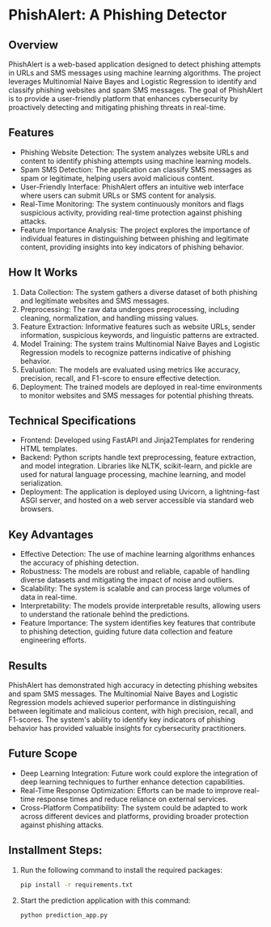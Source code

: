 # PhishAlert: A Phishing Detector

## Overview

PhishAlert is a web-based application designed to detect phishing attempts in URLs and SMS messages using machine learning algorithms. The project leverages Multinomial Naive Bayes and Logistic Regression to identify and classify phishing websites and spam SMS messages. The goal of PhishAlert is to provide a user-friendly platform that enhances cybersecurity by proactively detecting and mitigating phishing threats in real-time.

## Features

- Phishing Website Detection: The system analyzes website URLs and content to identify phishing attempts using machine learning models.
- Spam SMS Detection: The application can classify SMS messages as spam or legitimate, helping users avoid malicious content.
- User-Friendly Interface: PhishAlert offers an intuitive web interface where users can submit URLs or SMS content for analysis.
- Real-Time Monitoring: The system continuously monitors and flags suspicious activity, providing real-time protection against phishing attacks.
- Feature Importance Analysis: The project explores the importance of individual features in distinguishing between phishing and legitimate content, providing insights into key indicators of phishing behavior.

## How It Works

1. Data Collection: The system gathers a diverse dataset of both phishing and legitimate websites and SMS messages.
2. Preprocessing: The raw data undergoes preprocessing, including cleaning, normalization, and handling missing values.
3. Feature Extraction: Informative features such as website URLs, sender information, suspicious keywords, and linguistic patterns are extracted.
4. Model Training: The system trains Multinomial Naive Bayes and Logistic Regression models to recognize patterns indicative of phishing behavior.
5. Evaluation: The models are evaluated using metrics like accuracy, precision, recall, and F1-score to ensure effective detection.
6. Deployment: The trained models are deployed in real-time environments to monitor websites and SMS messages for potential phishing threats.

## Technical Specifications

- Frontend: Developed using FastAPI and Jinja2Templates for rendering HTML templates.
- Backend: Python scripts handle text preprocessing, feature extraction, and model integration. Libraries like NLTK, scikit-learn, and pickle are used for natural language processing, machine learning, and model serialization.
- Deployment: The application is deployed using Uvicorn, a lightning-fast ASGI server, and hosted on a web server accessible via standard web browsers.

## Key Advantages

- Effective Detection: The use of machine learning algorithms enhances the accuracy of phishing detection.
- Robustness: The models are robust and reliable, capable of handling diverse datasets and mitigating the impact of noise and outliers.
- Scalability: The system is scalable and can process large volumes of data in real-time.
- Interpretability: The models provide interpretable results, allowing users to understand the rationale behind the predictions.
- Feature Importance: The system identifies key features that contribute to phishing detection, guiding future data collection and feature engineering efforts.

## Results

PhishAlert has demonstrated high accuracy in detecting phishing websites and spam SMS messages. The Multinomial Naive Bayes and Logistic Regression models achieved superior performance in distinguishing between legitimate and malicious content, with high precision, recall, and F1-scores. The system's ability to identify key indicators of phishing behavior has provided valuable insights for cybersecurity practitioners.

## Future Scope

- Deep Learning Integration: Future work could explore the integration of deep learning techniques to further enhance detection capabilities.
- Real-Time Response Optimization: Efforts can be made to improve real-time response times and reduce reliance on external services.
- Cross-Platform Compatibility: The system could be adapted to work across different devices and platforms, providing broader protection against phishing attacks.



## Installment Steps:
1. Run the following command to install the required packages:
    ```bash
    pip install -r requirements.txt
    ```
2. Start the prediction application with this command:
    ```bash
    python prediction_app.py
    ```
